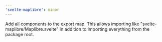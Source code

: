 ```yaml
---
'svelte-maplibre': minor
---
```


Add all components to the export map. This allows importing like "svelte-maplibre/Maplibre.svelte" in addition to importing everything from the package root.
